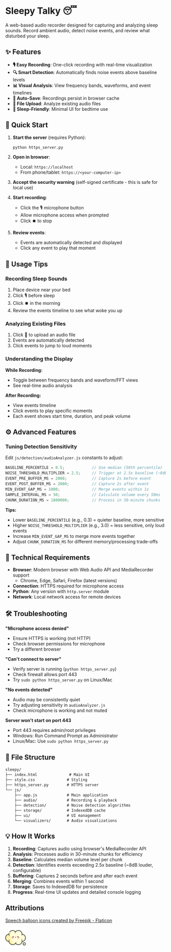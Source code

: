 # Sleepy Talky 😴

A web-based audio recorder designed for capturing and analyzing sleep sounds. Record ambient audio, detect noise events, and review what disturbed your sleep.

## ✨ Features

- **🎙️ Easy Recording**: One-click recording with real-time visualization
- **🔍 Smart Detection**: Automatically finds noise events above baseline levels
- **📊 Visual Analysis**: View frequency bands, waveforms, and event timelines
- **💾 Auto-Save**: Recordings persist in browser cache
- **📁 File Upload**: Analyze existing audio files
- **🌙 Sleep-Friendly**: Minimal UI for bedtime use

## 🚀 Quick Start

1. **Start the server** (requires Python):
   ```bash
   python https_server.py
   ```

2. **Open in browser**:
   - Local: `https://localhost`
   - From phone/tablet: `https://<your-computer-ip>`

3. **Accept the security warning** (self-signed certificate - this is safe for local use)

4. **Start recording**:
   - Click the 🎙️ microphone button
   - Allow microphone access when prompted
   - Click ⏹️ to stop

5. **Review events**:
   - Events are automatically detected and displayed
   - Click any event to play that moment

## 📱 Usage Tips

### Recording Sleep Sounds
1. Place device near your bed
2. Click 🎙️ before sleep
3. Click ⏹️ in the morning
4. Review the events timeline to see what woke you up

### Analyzing Existing Files
1. Click 📁 to upload an audio file
2. Events are automatically detected
3. Click events to jump to loud moments

### Understanding the Display

**While Recording:**
- Toggle between frequency bands and waveform/FFT views
- See real-time audio analysis

**After Recording:**
- View events timeline
- Click events to play specific moments
- Each event shows start time, duration, and peak volume

## ⚙️ Advanced Features

### Tuning Detection Sensitivity

Edit `js/detection/audioAnalyzer.js` constants to adjust:

```javascript
BASELINE_PERCENTILE = 0.5;            // Use median (50th percentile)
NOISE_THRESHOLD_MULTIPLIER = 2.5;     // Trigger at 2.5x baseline (~8dB louder)
EVENT_PRE_BUFFER_MS = 2000;           // Capture 2s before event
EVENT_POST_BUFFER_MS = 2000;          // Capture 2s after event
MIN_EVENT_GAP_MS = 1000;              // Merge events within 1s
SAMPLE_INTERVAL_MS = 50;              // Calculate volume every 50ms
CHUNK_DURATION_MS = 1800000;          // Process in 30-minute chunks
```

**Tips:**
- Lower `BASELINE_PERCENTILE` (e.g., 0.3) = quieter baseline, more sensitive
- Higher `NOISE_THRESHOLD_MULTIPLIER` (e.g., 3.0) = less sensitive, only loud events
- Increase `MIN_EVENT_GAP_MS` to merge more events together
- Adjust `CHUNK_DURATION_MS` for different memory/processing trade-offs

## 🔧 Technical Requirements

- **Browser**: Modern browser with Web Audio API and MediaRecorder support
  - Chrome, Edge, Safari, Firefox (latest versions)
- **Connection**: HTTPS required for microphone access
- **Python**: Any version with `http.server` module
- **Network**: Local network access for remote devices

## 🛠️ Troubleshooting

**"Microphone access denied"**
- Ensure HTTPS is working (not HTTP)
- Check browser permissions for microphone
- Try a different browser

**"Can't connect to server"**
- Verify server is running (`python https_server.py`)
- Check firewall allows port 443
- Try `sudo python https_server.py` on Linux/Mac

**"No events detected"**
- Audio may be consistently quiet
- Try adjusting sensitivity in `audioAnalyzer.js`
- Check microphone is working and not muted

**Server won't start on port 443**
- Port 443 requires admin/root privileges
- Windows: Run Command Prompt as Administrator
- Linux/Mac: Use `sudo python https_server.py`

## 📂 File Structure

```
sleepy/
├── index.html              # Main UI
├── style.css              # Styling
├── https_server.py        # HTTPS server
└── js/
    ├── app.js             # Main application
    ├── audio/             # Recording & playback
    ├── detection/         # Noise detection algorithms
    ├── storage/           # IndexedDB cache
    ├── ui/                # UI management
    └── visualizers/       # Audio visualizations
```

## 💡 How It Works

1. **Recording**: Captures audio using browser's MediaRecorder API
2. **Analysis**: Processes audio in 30-minute chunks for efficiency
3. **Baseline**: Calculates median volume level per chunk
4. **Detection**: Identifies events exceeding 2.5x baseline (~8dB louder, configurable)
5. **Buffering**: Captures 2 seconds before and after each event
6. **Merging**: Combines events within 1 second
7. **Storage**: Saves to IndexedDB for persistence
8. **Progress**: Real-time UI updates and detailed console logging

## Attributions
[Speech balloon icons created by Freepik - Flaticon](https://www.flaticon.com/free-icons/speech-balloon)

<img src="speech-bubble.png" height="64"/>
